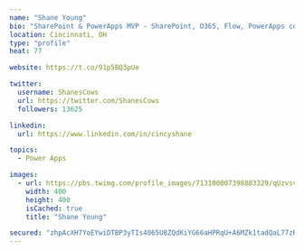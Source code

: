 ```yaml
---
name: "Shane Young"
bio: "SharePoint & PowerApps MVP - SharePoint, O365, Flow, PowerApps consulting? @PowerApps911 | Pure Snark? You found it."
location: Cincinnati, OH
type: "profile"
heat: 77

website: https://t.co/91p5BQ3pUe

twitter:
  username: ShanesCows
  url: https://twitter.com/ShanesCows
  followers: 13625

linkedin:
  url: https://www.linkedin.com/in/cincyshane

topics:
  - Power Apps

images:
  - url: https://pbs.twimg.com/profile_images/713100007398883329/qUzvsvQ3_400x400.jpg
    width: 400
    height: 400
    isCached: true
    title: "Shane Young"

secured: "zhpAcXH7YoEYwiDTBP3yTIs4065U8ZQdKiYG66aHPRqU+A6MZk1tadQaL77zRmVYW2kIHmFIxrtKjDCnIDiv8MfJm79Jk/LzzgYE0OAPCadGpQdSJ3Qgu/r2kHEFiOycUBpHpHD7/x1wGtfUHMQzUDxrN/D7AmzZmrzr1nNnJhmMVEF334XcFF9pu5mEY10xrYgGM8VTCbiQVMsqm4ec0M30DE0dMZ3kT+mcgNc+XVuDgJodjz+q34xJREVzMcopyU2cE7OfSggDbYBx9DH6fAW/HyUYkB3JkWv7k70YfUON8Imxtgw8J4L/O+a0YnCTFuDvp/+jRsLmz7WkJllg06OYFPy2avbOcb8sKEQwtYsRPHQf1XX/ahNhs+QljWe4bmPKYT7yUqkiD2LmbASh5c6JPonjIcf9Wblm0iCTp8E=;yNRIt9ZMYXVx861f7IyMfg=="
---
```


